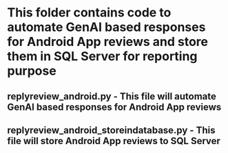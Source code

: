 # This folder contains code to automate GenAI based responses for Android App reviews and store them in SQL Server for reporting purpose
## replyreview_android.py - This file will automate GenAI based responses for Android App reviews
## replyreview_android_storeindatabase.py - This file will store Android App reviews to SQL Server
